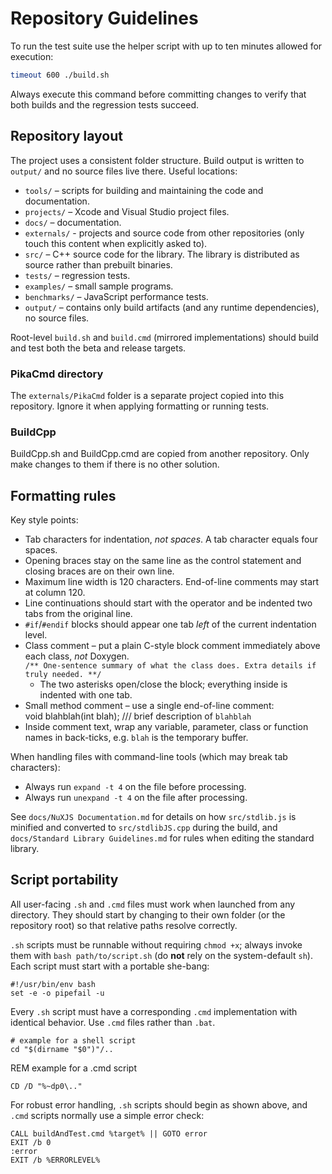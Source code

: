 # Repository Guidelines

To run the test suite use the helper script with up to ten minutes allowed for execution:

```bash
timeout 600 ./build.sh
```

Always execute this command before committing changes to verify that both builds and the regression tests succeed.

## Repository layout
The project uses a consistent folder structure. Build output is written to `output/` and no source files live there. Useful locations:

- `tools/` – scripts for building and maintaining the code and documentation.
- `projects/` – Xcode and Visual Studio project files.
- `docs/` – documentation.
- `externals/` - projects and source code from other repositories (only touch this content when explicitly asked to).
- `src/` – C++ source code for the library. The library is distributed as source rather than prebuilt binaries.
- `tests/` – regression tests.
- `examples/` – small sample programs.
- `benchmarks/` – JavaScript performance tests.
- `output/` – contains only build artifacts (and any runtime dependencies), no source files.

Root-level `build.sh` and `build.cmd` (mirrored implementations) should build and test both the beta and release targets.

### PikaCmd directory
The `externals/PikaCmd` folder is a separate project copied into this repository. Ignore it when applying formatting or running tests.

### BuildCpp
BuildCpp.sh and BuildCpp.cmd are copied from another repository. Only make changes to them if there is no other solution.

## Formatting rules
Key style points:
- Tab characters for indentation, *not spaces*. A tab character equals four spaces.
- Opening braces stay on the same line as the control statement and closing braces are on their own line.
- Maximum line width is 120 characters. End-of-line comments may start at column 120.
- Line continuations should start with the operator and be indented two tabs from the original line.
- `#if`/`#endif` blocks should appear one tab *left* of the current indentation level.
- Class comment – put a plain C-style block comment immediately above each class, *not* Doxygen.  
       ```
       /**
               One-sentence summary of what the class does.
               Extra details if truly needed.
       **/
       ```
	* The two asterisks open/close the block; everything inside is indented with one tab.  
- Small method comment – use a single end-of-line comment:  
	void blahblah(int blah);	/// brief description of `blahblah`
- Inside comment text, wrap any variable, parameter, class or function names in back-ticks, e.g. `blah` is the temporary buffer.

When handling files with command-line tools (which may break tab characters):
- Always run `expand -t 4` on the file before processing.
- Always run `unexpand -t 4` on the file after processing.

See `docs/NuXJS Documentation.md` for details on how `src/stdlib.js` is minified and converted to `src/stdlibJS.cpp` during the build, and `docs/Standard Library Guidelines.md` for rules when editing the standard library.

## Script portability
All user-facing `.sh` and `.cmd` files must work when launched from any directory. They should start by changing to their own folder (or the repository root) so that relative paths resolve correctly.

`.sh` scripts must be runnable without requiring `chmod +x`; always invoke them with `bash path/to/script.sh` (do
**not** rely on the system-default `sh`).  Each script must start with a portable she-bang:

```
#!/usr/bin/env bash
set -e -o pipefail -u
```

Every `.sh` script must have a corresponding `.cmd` implementation with identical behavior. Use `.cmd` files rather than `.bat`.

```
# example for a shell script
cd "$(dirname "$0")"/..
```

REM example for a .cmd script  
```
CD /D "%~dp0\.."
```

For robust error handling, `.sh` scripts should begin as shown above, and `.cmd` scripts normally use a simple error check:

```
CALL buildAndTest.cmd %target% || GOTO error
EXIT /b 0
:error
EXIT /b %ERRORLEVEL%
```
